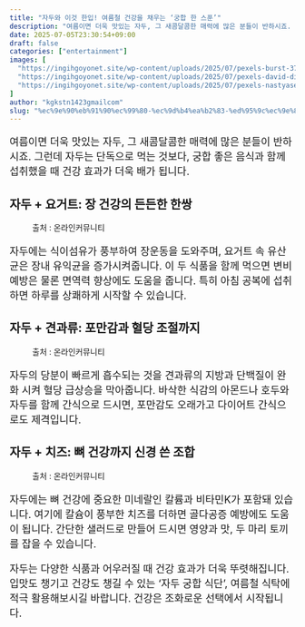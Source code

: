 ```yaml
---
title: "자두와 이것 한입! 여름철 건강을 채우는 ‘궁합 한 스푼’"
description: "여름이면 더욱 맛있는 자두, 그 새콤달콤한 매력에 많은 분들이 반하시죠. 그런데 자두는 단독으로 먹는 것보다, 궁합 좋은 음식과 함께 섭취했을 때 건강 효과가 더욱 배가 됩니다."
date: 2025-07-05T23:30:54+09:00
draft: false
categories: ["entertainment"]
images: [
  "https://ingihgoyonet.site/wp-content/uploads/2025/07/pexels-burst-373882-1-683x1024.jpg"
  "https://ingihgoyonet.site/wp-content/uploads/2025/07/pexels-david-disponett-1118410-2161650-1024x683.jpg"
  "https://ingihgoyonet.site/wp-content/uploads/2025/07/pexels-nastyasensei-66707-821365-1-1024x683.jpg"
]
author: "kgkstn1423gmailcom"
slug: "%ec%9e%90%eb%91%90%ec%99%80-%ec%9d%b4%ea%b2%83-%ed%95%9c%ec%9e%85-%ec%97%ac%eb%a6%84%ec%b2%a0-%ea%b1%b4%ea%b0%95%ec%9d%84-%ec%b1%84%ec%9a%b0%eb%8a%94-%ea%b6%81%ed%95%a9-%ed%95%9c-%ec%8a%a4"
---
```


<p style="font-size:18px">여름이면 더욱 맛있는 자두, 그 새콤달콤한 매력에 많은 분들이 반하시죠. 그런데 자두는 단독으로 먹는 것보다, 궁합 좋은 음식과 함께 섭취했을 때 건강 효과가 더욱 배가 됩니다.</p> <h2 >자두 + 요거트: 장 건강의 든든한 한쌍</h2> <figure ><img src="https://ingihgoyonet.site/wp-content/uploads/2025/07/pexels-burst-373882-1-683x1024.jpg" alt="" style="aspect-ratio:16/9;object-fit:cover"/><figcaption >출처 : 온라인커뮤니티</figcaption></figure> <p style="font-size:18px">자두에는 식이섬유가 풍부하여 장운동을 도와주며, 요거트 속 유산균은 장내 유익균을 증가시켜줍니다. 이 두 식품을 함께 먹으면 변비 예방은 물론 면역력 향상에도 도움을 줍니다. 특히 아침 공복에 섭취하면 하루를 상쾌하게 시작할 수 있습니다.</p> <h2 >자두 + 견과류: 포만감과 혈당 조절까지</h2> <figure ><img src="https://ingihgoyonet.site/wp-content/uploads/2025/07/pexels-david-disponett-1118410-2161650-1024x683.jpg" alt="" style="aspect-ratio:16/9;object-fit:cover"/><figcaption >출처 : 온라인커뮤니티</figcaption></figure> <p style="font-size:18px">자두의 당분이 빠르게 흡수되는 것을 견과류의 지방과 단백질이 완화 시켜 혈당 급상승을 막아줍니다. 바삭한 식감의 아몬드나 호두와 자두를 함께 간식으로 드시면, 포만감도 오래가고 다이어트 간식으로도 제격입니다.</p> <h2 >자두 + 치즈: 뼈 건강까지 신경 쓴 조합</h2> <figure ><img src="https://ingihgoyonet.site/wp-content/uploads/2025/07/pexels-nastyasensei-66707-821365-1-1024x683.jpg" alt="" style="aspect-ratio:16/9;object-fit:cover"/><figcaption >출처 : 온라인커뮤니티</figcaption></figure> <p style="font-size:18px">자두에는 뼈 건강에 중요한 미네랄인 칼륨과 비타민K가 포함돼 있습니다. 여기에 칼슘이 풍부한 치즈를 더하면 골다공증 예방에도 도움이 됩니다. 간단한 샐러드로 만들어 드시면 영양과 맛, 두 마리 토끼를 잡을 수 있습니다.</p> <p style="font-size:18px">자두는 다양한 식품과 어우러질 때 건강 효과가 더욱 뚜렷해집니다. 입맛도 챙기고 건강도 챙길 수 있는 ‘자두 궁합 식단’, 여름철 식탁에 적극 활용해보시길 바랍니다. 건강은 조화로운 선택에서 시작됩니다.</p>